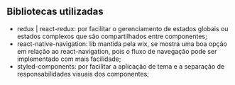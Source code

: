 ## Bibliotecas utilizadas
- redux | react-redux: por facilitar o gerenciamento de estados globais ou estados complexos que são compartilhados entre componentes;
- react-native-navigation: lib mantida pela wix, se mostra uma boa opção em relação ao react-navigation, pois o fluxo de navegação pode ser implementado com mais facilidade;
- styled-components: por facilitar a aplicação de tema e a separação de responsabilidades visuais dos componentes;
